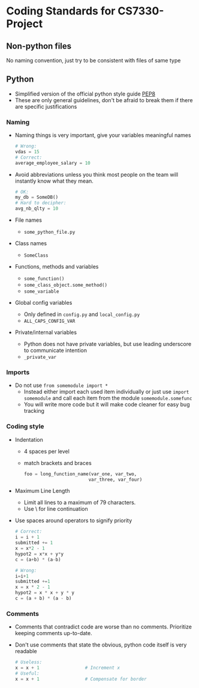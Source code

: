 # Coding Standards for CS7330-Project

## Non-python files

No naming convention, just try to be consistent with files of same type

## Python

- Simplified version of the official python style guide [PEP8](https://www.python.org/dev/peps/pep-0008/)
- These are only general guidelines, don't be afraid to break them if there are specific justifications

### Naming

- Naming things is very important, give your variables meaningful names

    ```python
    # Wrong:
    vdas = 15
    # Correct:
    average_employee_salary = 10
    ```

- Avoid abbreviations unless you think most people on the team will instantly know what they mean.

    ```python
    # OK:
    my_db = SomeDB()
    # Hard to decipher:
    avg_nb_qlty = 10
    ```

- File names
  - `some_python_file.py`
- Class names
  - `SomeClass`
- Functions, methods and variables
  - `some_function()`
  - `some_class_object.some_method()`
  - `some_variable`
- Global config variables
  - Only defined in `config.py` and `local_config.py`
  - `ALL_CAPS_CONFIG_VAR`
- Private/internal variables
  - Python does not have private variables, but use leading underscore to communicate intention
  - `_private_var`

### Imports

- Do not use `from somemodule import *`
  - Instead either import each used item individually or just use `import somemodule` and call each item from the module `somemodule.somefunc`
  - You will write more code but it will make code cleaner for easy bug tracking

### Coding style

- Indentation
  - 4 spaces per level
  - match brackets and braces

    ```python
    foo = long_function_name(var_one, var_two,
                            var_three, var_four)
    ```

- Maximum Line Length
  - Limit all lines to a maximum of 79 characters.
  - Use \ for line continuation


- Use spaces around operators to signify priority

    ```python
    # Correct:
    i = i + 1
    submitted += 1
    x = x*2 - 1
    hypot2 = x*x + y*y
    c = (a+b) * (a-b)

    # Wrong:
    i=i+1
    submitted +=1
    x = x * 2 - 1
    hypot2 = x * x + y * y
    c = (a + b) * (a - b)
    ```

### Comments

- Comments that contradict code are worse than no comments. Prioritize keeping comments up-to-date.
- Don't use comments that state the obvious, python code itself is very readable

    ```python
    # Useless:
    x = x + 1                 # Increment x
    # Useful:
    x = x + 1                 # Compensate for border
    ```
